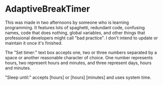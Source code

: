 # AdaptiveBreakTimer
 
This was made in two afternoons by someone who is learning programming. It features lots of spaghetti, redundant code, confusing names, code that does nothing, global variables, and other things that professional developers might call "bad practice". I don't intend to update or maintain it once it's finished.

The "Set timer:" text box accepts one, two or three numbers separated by a space or another reasonable character of choice. One number represents hours, two represent hours and minutes, and three represent days, hours and minutes.

"Sleep until:" accepts [hours] or [hours] [minutes] and uses system time.
